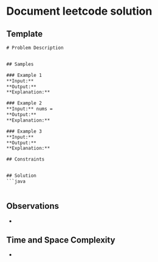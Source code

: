 # Document leetcode solution

## Template

```txt
# Problem Description


## Samples

### Example 1
**Input:** 
**Output:** 
**Explanation:** 

### Example 2
**Input:** nums = 
**Output:**
**Explanation:** 

### Example 3
**Input:** 
**Output:** 
**Explanation:** 

## Constraints


## Solution
```java
    
```

## Observations
- 


## Time and Space Complexity

-

